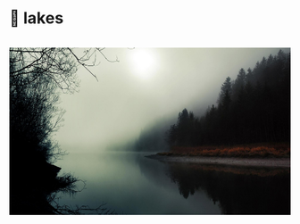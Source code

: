 # 📁 lakes

<img src="1719120011352912.png" alt="" height="300"/>
<img src="1738047740724957.png" alt="" height="300"/>
<img src="1738047868256462.png" alt="" height="300"/>
<img src="1742742634924018.png" alt="" height="300"/>
<img src="1747626765493055.png" alt="" height="300"/>
